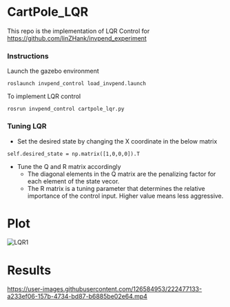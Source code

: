 # CartPole_LQR

This repo is the implementation of LQR Control for https://github.com/linZHank/invpend_experiment

### Instructions

Launch the gazebo environment

```roslaunch invpend_control load_invpend.launch```

To implement LQR control

```rosrun invpend_control cartpole_lqr.py```


### Tuning LQR

- Set the desired state by changing the X coordinate in the below matrix

```self.desired_state = np.matrix([1,0,0,0]).T```

- Tune the Q and R matrix accordingly
  - The diagonal elements in the Q matrix are the penalizing factor for each element of the state vecor.
  - The R matrix is a tuning parameter that determines the relative importance of the control input. Higher value means less aggressive.
  
  
# Plot

![LQR1](https://user-images.githubusercontent.com/126584953/222604314-1cc6b146-b1b9-43ac-ba61-d031371f95c3.png)

  
# Results


https://user-images.githubusercontent.com/126584953/222477133-a233ef06-157b-4734-bd87-b6885be02e64.mp4



